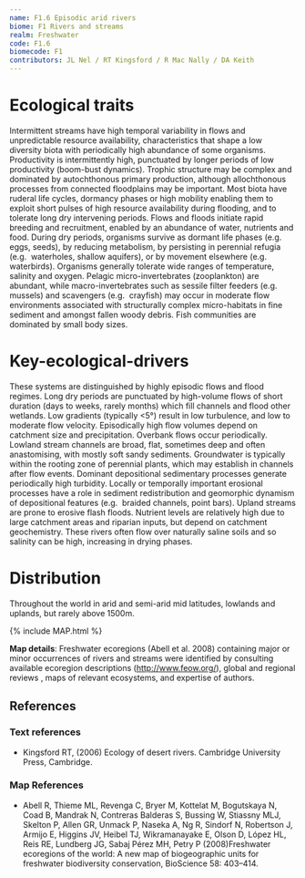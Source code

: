 ```yaml
---
name: F1.6 Episodic arid rivers
biome: F1 Rivers and streams
realm: Freshwater
code: F1.6
biomecode: F1
contributors: JL Nel / RT Kingsford / R Mac Nally / DA Keith
---
```


# Ecological traits

Intermittent streams have high temporal variability in flows and unpredictable resource availability, characteristics that shape a low diversity biota with periodically high abundance of some organisms. Productivity is intermittently high, punctuated by longer periods of low productivity (boom-bust dynamics). Trophic structure may be complex and dominated by autochthonous primary production, although allochthonous processes from connected floodplains may be important.  Most biota have ruderal life cycles, dormancy phases or high mobility enabling them to exploit short pulses of high resource availability during flooding, and to tolerate long dry intervening periods. Flows and floods initiate rapid breeding and recruitment, enabled by an abundance of water, nutrients and food. During dry periods, organisms survive as dormant life phases (e.g.  eggs, seeds), by reducing metabolism, by persisting in perennial refugia (e.g.  waterholes, shallow aquifers), or by movement elsewhere (e.g.  waterbirds). Organisms generally tolerate wide ranges of temperature, salinity and oxygen. Pelagic micro-invertebrates (zooplankton) are abundant, while macro-invertebrates such as sessile filter feeders (e.g.  mussels) and scavengers (e.g.  crayfish) may occur in moderate flow environments associated with structurally complex micro-habitats in fine sediment and amongst fallen woody debris.  Fish communities are dominated by small body sizes.

# Key-ecological-drivers

These systems are distinguished by highly episodic flows and flood regimes. Long dry periods are punctuated by high-volume flows of short duration (days to weeks, rarely months) which fill channels and flood other wetlands. Low gradients (typically <5°) result in low turbulence, and low to moderate flow velocity. Episodically high flow volumes depend on catchment size and precipitation. Overbank flows occur periodically. Lowland stream channels are broad, flat, sometimes deep and often anastomising, with mostly soft sandy sediments. Groundwater is typically within the rooting zone of perennial plants, which may establish in channels after flow events. Dominant depositional sedimentary processes generate periodically high turbidity. Locally or temporally important erosional processes have a role in sediment redistribution and geomorphic dynamism of depositional features (e.g.  braided channels, point bars). Upland streams are prone to erosive flash floods. Nutrient levels are relatively high due to large catchment areas and riparian inputs, but depend on catchment geochemistry. These rivers often flow over naturally saline soils and so salinity can be high, increasing in drying phases.

# Distribution

Throughout the world in arid and semi-arid mid latitudes, lowlands and uplands, but rarely above 1500m.

{% include MAP.html %}

**Map details**: Freshwater ecoregions (Abell et al. 2008) containing major or minor occurrences of rivers and streams were identified by consulting available ecoregion descriptions (http://www.feow.org/),  global and regional reviews , maps of relevant ecosystems, and expertise of authors.

## References
### Text references
* Kingsford RT, (2006) Ecology of desert rivers. Cambridge University Press, Cambridge.
### Map References
* Abell R, Thieme ML, Revenga C, Bryer M, Kottelat M, Bogutskaya N, Coad B, Mandrak N, Contreras Balderas S, Bussing W, Stiassny MLJ, Skelton P, Allen GR, Unmack P, Naseka A, Ng R, Sindorf N, Robertson J, Armijo E, Higgins JV, Heibel TJ, Wikramanayake E, Olson D, López HL, Reis RE, Lundberg JG, Sabaj Pérez MH, Petry P (2008)Freshwater ecoregions of the world: A new map of biogeographic units for freshwater biodiversity conservation, BioScience 58: 403–414.

